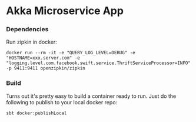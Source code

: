 # Akka Microservice App 



### Dependencies 

Run zipkin in docker:
```
docker run --rm -it -e "QUERY_LOG_LEVEL=DEBUG" -e "HOSTNAME=xxx.server.com" -e "logging.level.com.facebook.swift.service.ThriftServiceProcessor=INFO" -p 9411:9411 openzipkin/zipkin
```


### Build 

Turns out it's pretty easy to build a container ready to run. Just do the following to publish to your local docker repo: 
```sh
sbt docker:publishLocal
```
